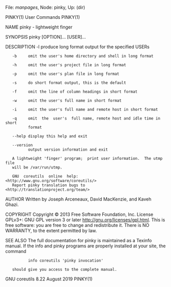 File: *manpages*,  Node: pinky,  Up: (dir)

PINKY(1)                         User Commands                        PINKY(1)



NAME
       pinky - lightweight finger

SYNOPSIS
       pinky [OPTION]... [USER]...

DESCRIPTION
       -l     produce long format output for the specified USERs

       -b     omit the user's home directory and shell in long format

       -h     omit the user's project file in long format

       -p     omit the user's plan file in long format

       -s     do short format output, this is the default

       -f     omit the line of column headings in short format

       -w     omit the user's full name in short format

       -i     omit the user's full name and remote host in short format

       -q     omit  the  user's  full name, remote host and idle time in short
              format

       --help display this help and exit

       --version
              output version information and exit

       A lightweight 'finger' program;  print user information.  The utmp file
       will be /var/run/utmp.

       GNU  coreutils  online  help:  <http://www.gnu.org/software/coreutils/>
       Report pinky translation bugs to <http://translationproject.org/team/>

AUTHOR
       Written by Joseph Arceneaux, David MacKenzie, and Kaveh Ghazi.

COPYRIGHT
       Copyright © 2013 Free Software Foundation, Inc.   License  GPLv3+:  GNU
       GPL version 3 or later <http://gnu.org/licenses/gpl.html>.
       This  is  free  software:  you  are free to change and redistribute it.
       There is NO WARRANTY, to the extent permitted by law.

SEE ALSO
       The full documentation for pinky is maintained as a Texinfo manual.  If
       the  info  and  pinky programs are properly installed at your site, the
       command

              info coreutils 'pinky invocation'

       should give you access to the complete manual.



GNU coreutils 8.22                August 2019                         PINKY(1)
